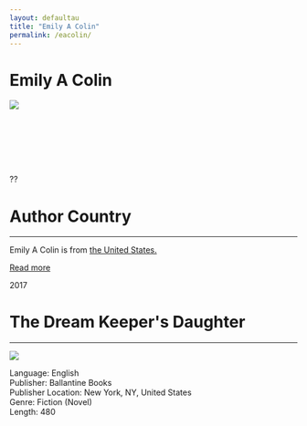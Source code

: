 ```yaml
---
layout: defaultau
title: "Emily A Colin"
permalink: /eacolin/
---
```

<!-- partial:index.partial.html -->
<div class="content">
    <h1>Emily A Colin</h1>
    <div class="quote">
        <div><img src="http://emilycolin.com/wp-content/uploads/2021/04/emily-colin-bio-page.jpg" class="logo"></div>
    </div>
    <div class="timeline">
        <div style="padding-bottom:100px;"></div>
        <div class="block">
            <div class="date right"><p class="right"> ?? </p></div>
            <div class="dot"></div>
            <div class="left first">
            <div class="author_country">
                <h1>Author Country</h1><hr>
            <div class="aclocation"> <p>Emily A Colin is from <a href="{{ site.baseurl }}/3"> the United States.</a></p></div>
              <div class="acreadmore">   <a href="NA" target="_blank">Read more</a> </div>
            </div>
            </div>
        </div>
        <div class="block">
            <div class="date left"><p class="left">2017</p></div>
            <div class="dot"></div>
            <div class="right">
                <h1>The Dream Keeper's Daughter</h1><hr>
                <p><img src="https://encrypted-tbn0.gstatic.com/images?q=tbn:ANd9GcTS4wPTP0IvTUXcHJBg71p_sQODzVeQs9NxJNfMu4s0emx1Q80-"></p>
                <p>
                Language: English<br>
                Publisher: Ballantine Books<br>
                Publisher Location: New York, NY, United States<br>
                Genre: Fiction (Novel)<br>
                Length: 480<br>
                </p>
            </div>
        </div>
